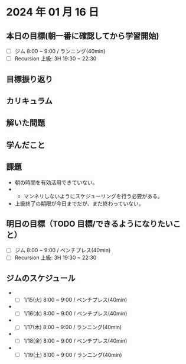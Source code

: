 # 2024 年 01 月 16 日

## 本日の目標(朝一番に確認してから学習開始)

- [ ] ジム 8:00 ~ 9:00 / ランニング(40min)
- [ ] Recursion 上級: 3H 19:30 ~ 22:30

## 目標振り返り

## カリキュラム

## 解いた問題

## 学んだこと

## 課題

- 朝の時間を有効活用できていない。
- - マンネリしないようにスケジューリングを行う必要がある。
- 上級終了の期限が今日までだが、まだ終わっていない。

## 明日の目標（TODO 目標/できるようになりたいこと）

- [ ] ジム 8:00 ~ 9:00 / ベンチプレス(40min)
- [ ] Recursion 上級: 3H 19:30 ~ 22:30

## ジムのスケジュール

- - [ ] 1/15(火) 8:00 ~ 9:00 / ベンチプレス(40min)
- - [ ] 1/16(水) 8:00 ~ 9:00 / ベンチプレス(40min)
- - [ ] 1/17(木) 8:00 ~ 9:00 / ランニング(40min)
- - [ ] 1/18(金) 8:00 ~ 9:00 / ベンチプレス(40min)
- - [ ] 1/19(土) 8:00 ~ 9:00 / ランニング(40min)
